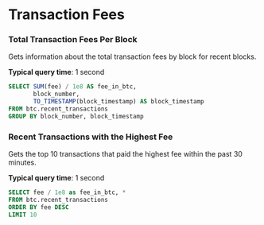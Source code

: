 # Transaction Fees

### Total Transaction Fees Per Block

Gets information about the total transaction fees by block for recent blocks.

**Typical query time**: 1 second

```sql
SELECT SUM(fee) / 1e8 AS fee_in_btc, 
       block_number, 
       TO_TIMESTAMP(block_timestamp) AS block_timestamp
FROM btc.recent_transactions
GROUP BY block_number, block_timestamp
```

### Recent Transactions with the Highest Fee

Gets the top 10 transactions that paid the highest fee within the past 30 minutes.

**Typical query time**: 1 second

```sql
SELECT fee / 1e8 as fee_in_btc, * 
FROM btc.recent_transactions 
ORDER BY fee DESC 
LIMIT 10
```
